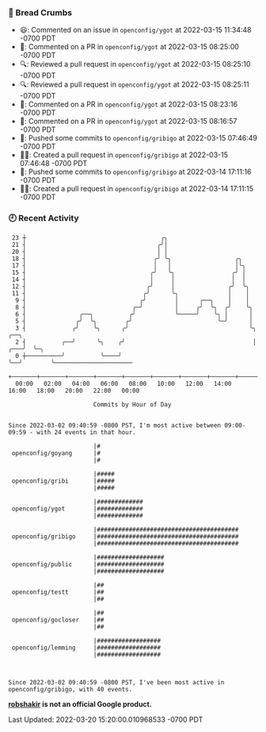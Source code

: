 ### 🍞 Bread Crumbs

 * 😃: Commented on an issue in `openconfig/ygot` at 2022-03-15 11:34:48 -0700 PDT
 * 💬: Commented on a PR in  `openconfig/ygot` at 2022-03-15 08:25:00 -0700 PDT
 * 🔍: Reviewed a pull request in  `openconfig/ygot` at 2022-03-15 08:25:10 -0700 PDT
 * 🔍: Reviewed a pull request in  `openconfig/ygot` at 2022-03-15 08:25:11 -0700 PDT
 * 💬: Commented on a PR in  `openconfig/ygot` at 2022-03-15 08:23:16 -0700 PDT
 * 💬: Commented on a PR in  `openconfig/ygot` at 2022-03-15 08:16:57 -0700 PDT
 * 🚢: Pushed some commits to `openconfig/gribigo` at 2022-03-15 07:46:49 -0700 PDT
 * ✍🏼: Created a pull request in `openconfig/gribigo` at 2022-03-15 07:46:48 -0700 PDT
 * 🚢: Pushed some commits to `openconfig/gribigo` at 2022-03-14 17:11:16 -0700 PDT
 * ✍🏼: Created a pull request in `openconfig/gribigo` at 2022-03-14 17:11:15 -0700 PDT

### 🕘 Recent Activity
```
 23 ┼                                      ╭╮
 21 ┤                                     ╭╯│
 20 ┤                                     │ │
 18 ┤                                    ╭╯ ╰╮                  ╭╮
 17 ┤                                    │   │                  │╰╮
 15 ┤                                   ╭╯   ╰╮                ╭╯ │
 14 ┤                                   │     │                │  │
 12 ┤                                  ╭╯     │               ╭╯  ╰╮
 11 ┤                                 ╭╯      ╰╮              │    │
  9 ┤                                ╭╯        │      ╭──╮    │    │
  8 ┤                              ╭─╯         │     ╭╯  ╰╮  ╭╯    ╰╮
  6 ┤               ╭──╮          ╭╯           ╰─────╯    ╰╮ │      │
  5 ┤              ╭╯  ╰╮        ╭╯                        ╰─╯      │
  3 ┤             ╭╯    ╰╮      ╭╯                                  ╰╮      ╭──╮
  2 ┤          ╭──╯      ╰╮    ╭╯                                    │  ╭───╯  ╰─╮
  0 ┼──────────╯          ╰────╯                                     ╰──╯        ╰──────────────────────
    +───────+───────+───────+───────+───────+───────+───────+───────+───────+───────+───────+───────+────
  00:00   02:00   04:00   06:00   08:00   10:00   12:00   14:00   16:00   18:00   20:00   22:00   00:00   

						Commits by Hour of Day


Since 2022-03-02 09:40:59 -0800 PST, I'm most active between 09:00-09:59 - with 24 events in that hour.

```



```
                        |#
 openconfig/goyang      |#
                        |#

                        |#####
 openconfig/gribi       |#####
                        |#####

                        |#############
 openconfig/ygot        |#############
                        |#############

                        |########################################
 openconfig/gribigo     |########################################
                        |########################################

                        |###################
 openconfig/public      |###################
                        |###################

                        |##
 openconfig/testt       |##
                        |##

                        |##
 openconfig/gocloser    |##
                        |##

                        |##################
 openconfig/lemming     |##################
                        |##################



Since 2022-03-02 09:40:59 -0800 PST, I've been most active in openconfig/gribigo, with 40 events.

```
**[robshakir](mailto:robjs@google.com) is not an official Google product.**  


Last Updated: 2022-03-20 15:20:00.010968533 -0700 PDT
